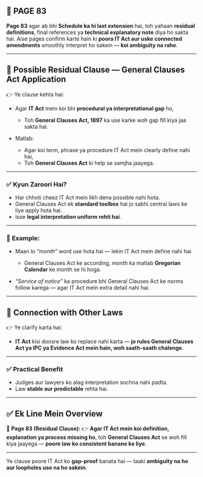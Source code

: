 ## 📄 **PAGE 83**

**Page 83** agar ab bhi **Schedule ka hi last extension** hai, toh yahaan **residual definitions**, final references ya **technical explanatory note** diya ho sakta hai.
Aise pages confirm karte hain ki **poora IT Act aur uske connected amendments** smoothly interpret ho sakein — **koi ambiguity na rahe**.

---

## 🔹 **Possible Residual Clause — General Clauses Act Application**

👉 Ye clause kehta hai:

* Agar **IT Act** mein koi bhi **procedural ya interpretational gap** ho,

  * Toh **General Clauses Act, 1897** ka use karke woh gap fill kiya jaa sakta hai.
* Matlab:

  * Agar koi term, phrase ya procedure IT Act mein clearly define nahi hai,
  * Toh **General Clauses Act** ki help se samjha jaayega.

---

### ✅ **Kyun Zaroori Hai?**

* Har chhoti cheez IT Act mein likh dena possible nahi hota.
* General Clauses Act ek **standard toolbox** hai jo sabhi central laws ke liye apply hota hai.
* Isse **legal interpretation uniform rehti hai**.

---

### 🧩 **Example:**

* Maan lo *“month”* word use hota hai — lekin IT Act mein define nahi hai.

  * General Clauses Act ke according, *month* ka matlab **Gregorian Calendar** ke month se hi hoga.

* *“Service of notice”* ka procedure bhi General Clauses Act ke norms follow karega — agar IT Act mein extra detail nahi hai.

---

## 🔹 **Connection with Other Laws**

👉 Ye clarify karta hai:

* **IT Act** kisi doosre law ko replace nahi karta — **jo rules General Clauses Act ya IPC ya Evidence Act mein hain, woh saath-saath chalenge**.

---

### ✅ **Practical Benefit**

* Judges aur lawyers ko alag interpretation sochna nahi padta.
* Law **stable aur predictable** rehta hai.

---

## ✅ **Ek Line Mein Overview**

📌 **Page 83 (Residual Clause):**
👉 **Agar IT Act mein koi definition, explanation ya process missing ho**, toh **General Clauses Act** se woh fill kiya jaayega — **poore law ko consistent banane ke liye**.

---

Ye clause poore IT Act ko **gap-proof** banata hai — taaki **ambiguity na ho aur loopholes use na ho sakein**.
